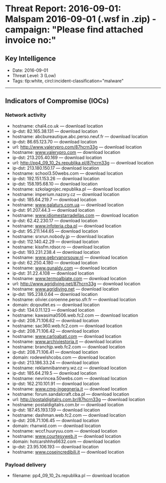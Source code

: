 # Threat Report: 2016-09-01: Malspam 2016-09-01 (.wsf in .zip) - campaign: "Please find attached invoice no:"


## Key Intelligence
* Date: 2016-09-01
* Threat Level: 3 (Low)
* Tags: tlp:white, circl:incident-classification="malware"

---

## Indicators of Compromise (IOCs)
### Network activity
* hostname: chal4.co.uk — download location
* ip-dst: 82.165.38.131 — download location
* hostname: abcbureautique.abc.perso.neuf.fr — download location
* ip-dst: 86.65.123.70 — download location
* url: http://www.valerypro.com/87hcrn33g — download location
* hostname: www.valerypro.com — download location
* ip-dst: 213.205.40.169 — download location
* url: http://pp4_09_10_2s.republika.pl/87hcrn33g — download location
* ip-dst: 213.180.150.17 — download location
* hostname: school3.50webs.com — download location
* ip-dst: 192.151.153.26 — download location
* ip-dst: 158.195.68.10 — download location
* hostname: szkolagrojec.republika.pl — download location
* hostname: imperium.nazory.cz — download location
* ip-dst: 185.64.219.7 — download location
* hostname: www.galaturs.com.ua — download location
* ip-dst: 91.207.44.3 — download location
* hostname: www.idiomestarradellas.com — download location
* ip-dst: 62.42.230.17 — download location
* hostname: www.infoteria.cba.pl — download location
* ip-dst: 95.211.144.65 — download location
* hostname: srxrun.nobody.jp — download location
* ip-dst: 112.140.42.29 — download location
* hostname: kissfm.rdsor.ro — download location
* ip-dst: 193.231.238.4 — download location
* hostname: www.gebrvanorsouw.nl — download location
* ip-dst: 62.250.4.180 — download location
* hostname: www.gunaldy.com — download location
* ip-dst: 31.22.4.108 — download location
* hostname: www.termoalbiate.com — download location
* url: http://www.agridiving.net/87hcrn33g — download location
* hostname: www.agridiving.net — download location
* ip-dst: 195.238.0.64 — download location
* hostname: olivier.coroenne.perso.sfr.fr — download location
* domain: dcqoutlet.es — download location
* ip-dst: 134.0.11.123 — download location
* hostname: kawasima0506.web.fc2.com — download location
* ip-dst: 208.71.106.62 — download location
* hostname: sac360.web.fc2.com — download location
* ip-dst: 208.71.106.42 — download location
* hostname: www.carloabati.com — download location
* hostname: www.archiviestoria.it — download location
* hostname: branchjp.web.fc2.com — download location
* ip-dst: 208.71.106.41 — download location
* domain: rodewelshcobs.com — download location
* ip-dst: 213.186.33.24 — download location
* hostname: reklamnibannery.wz.cz — download location
* ip-dst: 185.64.219.5 — download location
* hostname: nevrincea.50webs.com — download location
* ip-dst: 162.210.101.91 — download location
* hostname: www.cmg-ingegneria.it — download location
* hostname: forum.sandalcraft.cba.pl — download location
* url: http://postaldigitalrs.com.br/87hcrn33g — download location
* hostname: postaldigitalrs.com.br — download location
* ip-dst: 187.45.193.139 — download location
* hostname: dashman.web.fc2.com — download location
* ip-dst: 208.71.106.45 — download location
* domain: rhanwid.com — download location
* hostname: wccf.huuryuu.com — download location
* hostname: www.courtesyweb.it — download location
* domain: hotcarshhhs6632.com — download location
* ip-dst: 23.95.106.193 — download location
* hostname: www.coseincredibili.it — download location

### Payload delivery
* filename: pp4_09_10_2s.republika.pl — download location
